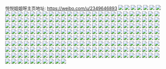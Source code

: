 悦悦姐姐呀主页地址: https://weibo.com/u/2349646893 
![](https://wx4.sinaimg.cn/mw2000/8c0cc42dly1h9dg2xllm5j20zk0zkdyz.jpg) 
![](https://wx4.sinaimg.cn/mw2000/8c0cc42dly1h9dg2z8b7fj22c03404qr.jpg) 
![](https://wx4.sinaimg.cn/mw2000/8c0cc42dly1h9dg314gd2j22c0340u0z.jpg) 
![](https://wx4.sinaimg.cn/mw2000/8c0cc42dly1h9dg324hf1j21o0280hdt.jpg) 
![](https://wx4.sinaimg.cn/mw2000/8c0cc42dly1h9dg34v2kuj20zk0zkn5m.jpg) 
![](https://wx4.sinaimg.cn/mw2000/8c0cc42dly1h9dg36e5wfj22c0340x6r.jpg) 
![](https://wx4.sinaimg.cn/mw2000/8c0cc42dly1h9dg37assgj20zk0zkaqa.jpg) 
![](https://wx4.sinaimg.cn/mw2000/8c0cc42dly1h9dg39fjykj22aq32bx6s.jpg) 
![](https://wx4.sinaimg.cn/mw2000/8c0cc42dly1h7k51r6ontj20wi0ipjsj.jpg) 
![](https://wx4.sinaimg.cn/mw2000/8c0cc42dly3h6rvif7ty1j20wi163t9e.jpg) 
![](https://wx4.sinaimg.cn/mw2000/002z0Suxly1gu8z0astv0j60yi22odza02.jpg) 
![](https://wx4.sinaimg.cn/mw2000/8c0cc42dly1grxqd4p05pj21400u0wjz.jpg) 
![](https://wx4.sinaimg.cn/mw2000/8c0cc42dly1grj3tt7svlj22c03404qq.jpg) 
![](https://wx4.sinaimg.cn/mw2000/8c0cc42dly1grj3tvx0gkj22c02c0u0x.jpg) 
![](https://wx4.sinaimg.cn/mw2000/8c0cc42dly1grj3u0wwxnj22c0340x6q.jpg) 
![](https://wx4.sinaimg.cn/mw2000/8c0cc42dly1grj3ty6h8uj22c0340hdu.jpg) 
![](https://wx4.sinaimg.cn/mw2000/8c0cc42dly1grj3u2lp0aj21400u0n0t.jpg) 
![](https://wx4.sinaimg.cn/mw2000/8c0cc42dly1grj3tro208j21400u0jvw.jpg) 
![](https://wx4.sinaimg.cn/mw2000/8c0cc42dly1gloar14or5j20u01sywhg.jpg) 
![](https://wx4.sinaimg.cn/mw2000/8c0cc42dly1gkamte1jloj21o01o0e3k.jpg) 
![](https://wx4.sinaimg.cn/mw2000/8c0cc42dly1gj9pp0xixmj22bc2bcqv5.jpg) 
![](https://wx4.sinaimg.cn/mw2000/8c0cc42dly1gj9pp1ads9j20yi0yitg6.jpg) 
![](https://wx4.sinaimg.cn/mw2000/8c0cc42dly1gj9pp0gq1qj21o01o04in.jpg) 
![](https://wx4.sinaimg.cn/mw2000/8c0cc42dly1gj9pp1se7zj22c02c0u0y.jpg) 
![](https://wx4.sinaimg.cn/mw2000/8c0cc42dly1gisck2t92ij20u00u0wlv.jpg) 
![](https://wx4.sinaimg.cn/mw2000/8c0cc42dly1gh1ofeep27j20yi0hnqh4.jpg) 
![](https://wx4.sinaimg.cn/mw2000/8c0cc42dly1ggswf9i6sbj22c02c0npd.jpg) 
![](https://wx4.sinaimg.cn/mw2000/8c0cc42dly1ggswfabnw8j22c02c04qr.jpg) 
![](https://wx4.sinaimg.cn/mw2000/8c0cc42dly1gg5l1tq8p2j20yi1ap4c1.jpg) 
![](https://wx4.sinaimg.cn/mw2000/8c0cc42dly1gg2gp1udsoj22c02c0x6q.jpg) 
![](https://wx4.sinaimg.cn/mw2000/8c0cc42dly1gfzodpl57nj20g90g9tas.jpg) 
![](https://wx4.sinaimg.cn/mw2000/8c0cc42dly1gezr18fki0j22c02c07wh.jpg) 
![](https://wx4.sinaimg.cn/mw2000/8c0cc42dly1gdovs3bqxoj20n01dsnpd.jpg) 
![](https://wx4.sinaimg.cn/mw2000/8c0cc42dly1gdokcdwhj0j20mz0mz425.jpg) 
![](https://wx4.sinaimg.cn/mw2000/8c0cc42dly1gdokd8ch42j21o01o0k63.jpg) 
![](https://wx4.sinaimg.cn/mw2000/8c0cc42dgy1gasd809cwvj22c02c0u0y.jpg) 
![](https://wx4.sinaimg.cn/mw2000/8c0cc42dgy1gasd7vz661j22c02c0kjm.jpg) 
![](https://wx4.sinaimg.cn/mw2000/8c0cc42dgy1gasd8367kqj21o0280u0x.jpg) 
![](https://wx4.sinaimg.cn/mw2000/8c0cc42dgy1gasd8y6hsej22c02c0he2.jpg) 
![](https://wx4.sinaimg.cn/mw2000/8c0cc42dgy1gasdbnf9ujj22c02c0x6q.jpg) 
![](https://wx4.sinaimg.cn/mw2000/8c0cc42dgy1gasdcnmtwwj22c02c0npm.jpg) 
![](https://wx4.sinaimg.cn/mw2000/8c0cc42dgy1gar23bfn4nj21jk2bchdt.jpg) 
![](https://wx4.sinaimg.cn/mw2000/8c0cc42dgy1gar23cs2wlj21jk1jkhdt.jpg) 
![](https://wx4.sinaimg.cn/mw2000/8c0cc42dgy1gar23f4xzej22c02c0kjm.jpg) 
![](https://wx4.sinaimg.cn/mw2000/8c0cc42dgy1gar23nomagj21zl27n4qw.jpg) 
![](https://wx4.sinaimg.cn/mw2000/8c0cc42dgy1gar23prs06j22801o0e81.jpg) 
![](https://wx4.sinaimg.cn/mw2000/8c0cc42dgy1gapt1o14idj22c02c0e82.jpg) 
![](https://wx4.sinaimg.cn/mw2000/8c0cc42dgy1gapt24ebw9j22c02c0kjs.jpg) 
![](https://wx4.sinaimg.cn/mw2000/8c0cc42dgy1gapt29rlnlj22c02c04qq.jpg) 
![](https://wx4.sinaimg.cn/mw2000/8c0cc42dgy1gapt2cf829j21o01o04qp.jpg) 
![](https://wx4.sinaimg.cn/mw2000/8c0cc42dgy1gapt2sky5xj22c02c0x6w.jpg) 
![](https://wx4.sinaimg.cn/mw2000/8c0cc42dgy1gapt2x0ydcj22c02c0x6p.jpg) 
![](https://wx4.sinaimg.cn/mw2000/8c0cc42dgy1ganq326bmxj20u00s0172.jpg) 
![](https://wx4.sinaimg.cn/mw2000/8c0cc42dgy1ganq33yblqj21o02yokjl.jpg) 
![](https://wx4.sinaimg.cn/mw2000/8c0cc42dgy1ganq34wet3j20u00u0dk9.jpg) 
![](https://wx4.sinaimg.cn/mw2000/8c0cc42dgy1ganq37c4ruj21hc1hc4qq.jpg) 
![](https://wx4.sinaimg.cn/mw2000/8c0cc42dgy1ganq39rszkj22c02c0x6p.jpg) 
![](https://wx4.sinaimg.cn/mw2000/8c0cc42dgy1ganq3c4re9j21o01o0e82.jpg) 
![](https://wx4.sinaimg.cn/mw2000/8c0cc42dgy1ganq3egkg9j22c02c01ky.jpg) 
![](https://wx4.sinaimg.cn/mw2000/8c0cc42dgy1ganq3144arj21jk1jk1kx.jpg) 
![](https://wx4.sinaimg.cn/mw2000/8c0cc42dgy1ganq3g93cuj21jk2bcnpd.jpg) 
![](https://wx4.sinaimg.cn/mw2000/8c0cc42dgy1gakrqp74i2j21o02yox6p.jpg) 
![](https://wx4.sinaimg.cn/mw2000/8c0cc42dgy1gakrqqjgw4j20n01csnaf.jpg) 
![](https://wx4.sinaimg.cn/mw2000/8c0cc42dgy1gakrqli41dj20n01a0qm8.jpg) 
![](https://wx4.sinaimg.cn/mw2000/8c0cc42dgy1gakrr4bj0tj22c02c01l5.jpg) 
![](https://wx4.sinaimg.cn/mw2000/8c0cc42dgy1gakrr6dtulj21o01o04lh.jpg) 
![](https://wx4.sinaimg.cn/mw2000/8c0cc42dgy1gakrrajedoj22c02c04qq.jpg) 
![](https://wx4.sinaimg.cn/mw2000/8c0cc42dgy1gakrrbtqdvj20n010qk3o.jpg) 
![](https://wx4.sinaimg.cn/mw2000/8c0cc42dgy1gakrrvlnf2j21o01o0kjl.jpg) 
![](https://wx4.sinaimg.cn/mw2000/8c0cc42dgy1gakrrrq8k6j22c02c0e8a.jpg) 
![](https://wx4.sinaimg.cn/mw2000/8c0cc42dly1ga977jmn28j21o01o01kx.jpg) 
![](https://wx4.sinaimg.cn/mw2000/8c0cc42dly1ga977iwgyyj20u0140q98.jpg) 
![](https://wx4.sinaimg.cn/mw2000/8c0cc42dly1ga977j5506j20u0140n5p.jpg) 
![](https://wx4.sinaimg.cn/mw2000/8c0cc42dly1ga977khteaj21o01o01kx.jpg) 
![](https://wx4.sinaimg.cn/mw2000/8c0cc42dly1ga84ppwi2lj20n01481kx.jpg) 
![](https://wx4.sinaimg.cn/mw2000/8c0cc42dly1ga84pozzszj22c02c0u14.jpg) 
![](https://wx4.sinaimg.cn/mw2000/8c0cc42dly1g9f7pcn9x2j20n00jujtr.jpg) 
![](https://wx4.sinaimg.cn/mw2000/8c0cc42dly1g7kvcbdv4gj20u00u0th4.jpg) 
![](https://wx4.sinaimg.cn/mw2000/8c0cc42dly1g7kvcaudwcj20u00u011m.jpg) 
![](https://wx4.sinaimg.cn/mw2000/8c0cc42dly1g72f6hokiqj20mz0mzdm6.jpg) 
![](https://wx4.sinaimg.cn/mw2000/8c0cc42dly1g6ljztya9lj22bc2bchdu.jpg) 
![](https://wx4.sinaimg.cn/mw2000/8c0cc42dly1g6ljzpw397j21jk1jlx3e.jpg) 
![](https://wx4.sinaimg.cn/mw2000/8c0cc42dly1g6ljzwh4dbj21o02yob2a.jpg) 
![](https://wx4.sinaimg.cn/mw2000/8c0cc42dly1g6ljzytafzj21jk2bc7wi.jpg) 
![](https://wx4.sinaimg.cn/mw2000/8c0cc42dly1g6lk01gm21j21jk2bce82.jpg) 
![](https://wx4.sinaimg.cn/mw2000/8c0cc42dly1g5x5p6wxzpj21jk1jku0x.jpg) 
![](https://wx4.sinaimg.cn/mw2000/8c0cc42dly1g5x5p8nc42j21o02yokjl.jpg) 
![](https://wx4.sinaimg.cn/mw2000/8c0cc42dly1g5x5p1byu7j22bc2bc1ky.jpg) 
![](https://wx4.sinaimg.cn/mw2000/8c0cc42dly1g5x5p9j72ij22m817i4qp.jpg) 
![](https://wx4.sinaimg.cn/mw2000/8c0cc42dly1g5rg57g9qbj22c02c04qq.jpg) 
![](https://wx4.sinaimg.cn/mw2000/8c0cc42dly1g5rg58g767j22c02c04qp.jpg) 
![](https://wx4.sinaimg.cn/mw2000/8c0cc42dly1g5rg59dtfgj22c02c0b29.jpg) 
![](https://wx4.sinaimg.cn/mw2000/8c0cc42dly1g5rg55u2hlj22c02c0kjl.jpg) 
![](https://wx4.sinaimg.cn/mw2000/8c0cc42dly1g5rg5b2244j22c02c0x6p.jpg) 
![](https://wx4.sinaimg.cn/mw2000/8c0cc42dly1g5rg5cp8x7j22c02c07wi.jpg) 
![](https://wx4.sinaimg.cn/mw2000/8c0cc42dly1g5mu5a7v6wj21o01o04qp.jpg) 
![](https://wx4.sinaimg.cn/mw2000/8c0cc42dly1g5mu58tqjhj21o01o01kx.jpg) 
![](https://wx4.sinaimg.cn/mw2000/8c0cc42dly1g5l3w5vj2xj20u01404qp.jpg) 
![](https://wx4.sinaimg.cn/mw2000/8c0cc42dly1g5i7vewyuhj21o0280kjl.jpg) 
![](https://wx4.sinaimg.cn/mw2000/8c0cc42dly1g5i7vffae6j21o0280b29.jpg) 
![](https://wx4.sinaimg.cn/mw2000/8c0cc42dly1g558eawyiuj21ds0s0q6b.jpg) 
![](https://wx4.sinaimg.cn/mw2000/8c0cc42dly1g4ljvmlezaj21hc1hcu0x.jpg) 
![](https://wx4.sinaimg.cn/mw2000/8c0cc42dgy1g4gu92racyj20u00u0alc.jpg) 
![](https://wx4.sinaimg.cn/mw2000/8c0cc42dgy1g4gu94envbj20u00u0459.jpg) 
![](https://wx4.sinaimg.cn/mw2000/8c0cc42dgy1g4gu90o11rj20u00u0wpe.jpg) 
![](https://wx4.sinaimg.cn/mw2000/8c0cc42dgy1g4gu96suo7j20u0190gwr.jpg) 
![](https://wx4.sinaimg.cn/mw2000/8c0cc42dgy1g4gu994ahaj20u0190tg4.jpg) 
![](https://wx4.sinaimg.cn/mw2000/8c0cc42dgy1g4gux9rin2j20u019015m.jpg) 
![](https://wx4.sinaimg.cn/mw2000/8c0cc42dgy1g4guxagplwj20u0140qk6.jpg) 
![](https://wx4.sinaimg.cn/mw2000/8c0cc42dgy1g4gux97qukj20u00u011f.jpg) 
![](https://wx4.sinaimg.cn/mw2000/8c0cc42dgy1g4guxb1n1ej20u00u0ap0.jpg) 
![](https://wx4.sinaimg.cn/mw2000/8c0cc42dly1g45hgdc5otj20mw0ohmyn.jpg) 
![](https://wx4.sinaimg.cn/mw2000/8c0cc42dly1g396s037y0j21900u0k6a.jpg) 
![](https://wx4.sinaimg.cn/mw2000/8c0cc42dly1g396s1vdcuj21900u0tmx.jpg) 
![](https://wx4.sinaimg.cn/mw2000/8c0cc42dly1g28kukxzqqj21hc1z4e82.jpg) 
![](https://wx4.sinaimg.cn/mw2000/8c0cc42dly1g11nlwfq21j21o01o0keo.jpg) 
![](https://wx4.sinaimg.cn/mw2000/8c0cc42dly1g11nks9id4j21o01o0kdn.jpg) 
![](https://wx4.sinaimg.cn/mw2000/8c0cc42dly1g11nkypxmlj21o01o0nny.jpg) 
![](https://wx4.sinaimg.cn/mw2000/8c0cc42dly1g11nl1smybj20u00u017d.jpg) 
![](https://wx4.sinaimg.cn/mw2000/8c0cc42dly1g11nlcixmij21o01o01kx.jpg) 
![](https://wx4.sinaimg.cn/mw2000/8c0cc42dly1g0te2t73dpj21o01o07vj.jpg) 
![](https://wx4.sinaimg.cn/mw2000/8c0cc42dly1g0te2vbknpj22c02c0qv5.jpg) 
![](https://wx4.sinaimg.cn/mw2000/8c0cc42dly1g0te2sixs2j21o01o0hau.jpg) 
![](https://wx4.sinaimg.cn/mw2000/8c0cc42dly1g0kw77mckyj20u00u0gvo.jpg) 
![](https://wx4.sinaimg.cn/mw2000/8c0cc42dly1g0kw78oodtj20u00u0jz5.jpg) 
![](https://wx4.sinaimg.cn/mw2000/8c0cc42dly1g0kw79bw08j20lc15oq8x.jpg) 
![](https://wx4.sinaimg.cn/mw2000/8c0cc42dly1g0kw76jihbj20u01hcwpe.jpg) 
![](https://wx4.sinaimg.cn/mw2000/8c0cc42dly1g0kw7dfitnj20it0mlaf0.jpg) 
![](https://wx4.sinaimg.cn/mw2000/8c0cc42dly1g0kw7a97iyj20u00u27ft.jpg) 
![](https://wx4.sinaimg.cn/mw2000/8c0cc42dly1g0kw7bqwvuj20u00u0ti9.jpg) 
![](https://wx4.sinaimg.cn/mw2000/8c0cc42dly1g0kw7crjfvj20u00u0n1x.jpg) 
![](https://wx4.sinaimg.cn/mw2000/8c0cc42dly1g0kw7e0hejj20u00u0wkt.jpg) 
![](https://wx4.sinaimg.cn/mw2000/8c0cc42dgy1g0jevptnoqj22c02c0npd.jpg) 
![](https://wx4.sinaimg.cn/mw2000/8c0cc42dgy1g0jew4gktxj22c02c0u15.jpg) 
![](https://wx4.sinaimg.cn/mw2000/8c0cc42dgy1g0jewbmxynj22c02c0u14.jpg) 
![](https://wx4.sinaimg.cn/mw2000/8c0cc42dgy1g0jewcde7xj20u0140q5s.jpg) 
![](https://wx4.sinaimg.cn/mw2000/8c0cc42dgy1g0jewfb7kdj22c02c01kz.jpg) 
![](https://wx4.sinaimg.cn/mw2000/8c0cc42dgy1g0jewgwzmhj20rs0rs1kx.jpg) 
![](https://wx4.sinaimg.cn/mw2000/8c0cc42dgy1g0jewhw49qj20rs0rs7ss.jpg) 
![](https://wx4.sinaimg.cn/mw2000/8c0cc42dgy1g0jevnraqxj22c02c0qv8.jpg) 
![](https://wx4.sinaimg.cn/mw2000/8c0cc42dgy1g0jewsembxj22c02c0e8b.jpg) 
![](https://wx4.sinaimg.cn/mw2000/8c0cc42dly1g0eeyo4i25j21o01o01l0.jpg) 
![](https://wx4.sinaimg.cn/mw2000/8c0cc42dly1g0d7n20qmwj20qo0qo7wh.jpg) 
![](https://wx4.sinaimg.cn/mw2000/8c0cc42dly1g06ynfgjfaj21o01o0wy4.jpg) 
![](https://wx4.sinaimg.cn/mw2000/8c0cc42dly1g06ymgaiaxj21o01o0hdt.jpg) 
![](https://wx4.sinaimg.cn/mw2000/8c0cc42dly1g06yngk85yj21o01o04qp.jpg) 
![](https://wx4.sinaimg.cn/mw2000/8c0cc42dly1g06yniej4tj21o01o0e81.jpg) 
![](https://wx4.sinaimg.cn/mw2000/8c0cc42dly1g06ymd30qpj20u00u0mz7.jpg) 
![](https://wx4.sinaimg.cn/mw2000/8c0cc42dly1g06ynqqqrxj22c02c0hdv.jpg) 
![](https://wx4.sinaimg.cn/mw2000/8c0cc42dly1fzx1apkzxkj20u00u07b3.jpg) 
![](https://wx4.sinaimg.cn/mw2000/8c0cc42dly1fzx1ao48duj20u00u0ds6.jpg) 
![](https://wx4.sinaimg.cn/mw2000/8c0cc42dly1fzx1aqokmrj20u00u0jz7.jpg) 
![](https://wx4.sinaimg.cn/mw2000/8c0cc42dly1fzx1arherqj20u00u00ze.jpg) 
![](https://wx4.sinaimg.cn/mw2000/8c0cc42dly1fzx1as7q0oj20u00u0n5w.jpg) 
![](https://wx4.sinaimg.cn/mw2000/8c0cc42dly1fzx1asmy4gj20u00u0agp.jpg) 
![](https://wx4.sinaimg.cn/mw2000/8c0cc42dly1fzx1atjeotj20u01ht7ma.jpg) 
![](https://wx4.sinaimg.cn/mw2000/8c0cc42dly1fzx1au9o5oj20u00u0wlv.jpg) 
![](https://wx4.sinaimg.cn/mw2000/8c0cc42dly1fzx1aw394ej20u00u0ahq.jpg) 
![](https://wx4.sinaimg.cn/mw2000/8c0cc42dly1fzuh9mxulpj21o01o0ki8.jpg) 
![](https://wx4.sinaimg.cn/mw2000/8c0cc42dly1fzuhaad6j9j21l41l41l1.jpg) 
![](https://wx4.sinaimg.cn/mw2000/8c0cc42dly1fzuha64gdij21o01o01ek.jpg) 
![](https://wx4.sinaimg.cn/mw2000/8c0cc42dly1fyhstq4m9rj20qo0qojx8.jpg) 
![](https://wx4.sinaimg.cn/mw2000/8c0cc42dly1fyhstqunhyj20qo0qojvo.jpg) 
![](https://wx4.sinaimg.cn/mw2000/8c0cc42dly1fyhstsb1s6j20qo0qo7gr.jpg) 
![](https://wx4.sinaimg.cn/mw2000/8c0cc42dly1fyhstpivzcj20qo0qogr1.jpg) 
![](https://wx4.sinaimg.cn/mw2000/8c0cc42dly1fyhstvb367j20qo0qogre.jpg) 
![](https://wx4.sinaimg.cn/mw2000/8c0cc42dly1fyhsttl92dj20qo0qo7bh.jpg) 
![](https://wx4.sinaimg.cn/mw2000/8c0cc42dly1fyhstuixifj20qo0rytg5.jpg) 
![](https://wx4.sinaimg.cn/mw2000/8c0cc42dly1fyhstw0pt8j20qo0qoq75.jpg) 
![](https://wx4.sinaimg.cn/mw2000/8c0cc42dly1fyhstx89ypj20qo0qowmy.jpg) 
![](https://wx4.sinaimg.cn/mw2000/8c0cc42dly1fxtz3ircgoj20ku0an0wf.jpg) 
![](https://wx4.sinaimg.cn/mw2000/8c0cc42dly1fx78nhrfkwj20k00zkq6i.jpg) 
![](https://wx4.sinaimg.cn/mw2000/8c0cc42dly1fx78nhxna4j20k00zktco.jpg) 
![](https://wx4.sinaimg.cn/mw2000/8c0cc42dly1fx78ni3o8qj20k00zkaec.jpg) 
![](https://wx4.sinaimg.cn/mw2000/8c0cc42dly1fx78nib2vgj20k00zkwi2.jpg) 
![](https://wx4.sinaimg.cn/mw2000/8c0cc42dly1fx1v5wfktjj20qo0qotck.jpg) 
![](https://wx4.sinaimg.cn/mw2000/8c0cc42dly1fx1v5w313nj20j60j60tq.jpg) 
![](https://wx4.sinaimg.cn/mw2000/8c0cc42dly1fx1v5xja4dj20r30qogsp.jpg) 
![](https://wx4.sinaimg.cn/mw2000/8c0cc42dly1fx1v5y2pr5j20j60j60uv.jpg) 
![](https://wx4.sinaimg.cn/mw2000/8c0cc42dly1fx1v5xtdlsj20qo0qo40l.jpg) 
![](https://wx4.sinaimg.cn/mw2000/8c0cc42dly1fx1v8qyp2vj20k00j476z.jpg) 
![](https://wx4.sinaimg.cn/mw2000/8c0cc42dly1fwhbyuiajtj20k00k0jt2.jpg) 
![](https://wx4.sinaimg.cn/mw2000/8c0cc42dly1fwf2jb3ez5j21kw1kwx5l.jpg) 
![](https://wx4.sinaimg.cn/mw2000/8c0cc42dly1fwf2jbcmtxj20u00u0juf.jpg) 
![](https://wx4.sinaimg.cn/mw2000/8c0cc42dly1fwby4r74rbj20qo0zqti8.jpg) 
![](https://wx4.sinaimg.cn/mw2000/8c0cc42dly1fwby56yy4xj21hc1hcb29.jpg) 
![](https://wx4.sinaimg.cn/mw2000/8c0cc42dly1fwby5684yvj21hc1hcb29.jpg) 
![](https://wx4.sinaimg.cn/mw2000/8c0cc42dly1fw3ak7ih1yj21kw1kwu0z.jpg) 
![](https://wx4.sinaimg.cn/mw2000/8c0cc42dly1fw3ak862suj21kw1kw4qp.jpg) 
![](https://wx4.sinaimg.cn/mw2000/8c0cc42dly1fw3ak555mmj22c02c0u0y.jpg) 
![](https://wx4.sinaimg.cn/mw2000/8c0cc42dly1fvqgmn57zwj20qo0qoagy.jpg) 
![](https://wx4.sinaimg.cn/mw2000/8c0cc42dly1fvo70lxhb4j20qo0qoagf.jpg) 
![](https://wx4.sinaimg.cn/mw2000/8c0cc42dly1fvo70mj93uj20k00zk76t.jpg) 
![](https://wx4.sinaimg.cn/mw2000/8c0cc42dly1fvo70nisefj20qo0qodlh.jpg) 
![](https://wx4.sinaimg.cn/mw2000/8c0cc42dly1fvo70nqog3j20b40b4glk.jpg) 
![](https://wx4.sinaimg.cn/mw2000/8c0cc42dly1fvg9cbhbc3j20qo0qojyq.jpg) 
![](https://wx4.sinaimg.cn/mw2000/8c0cc42dly1fvg99l3zkij20qo0qoaev.jpg) 
![](https://wx4.sinaimg.cn/mw2000/8c0cc42dly1fvg99lrethj20qo0qo43s.jpg) 
![](https://wx4.sinaimg.cn/mw2000/8c0cc42dly1fvg9gnu7xmj20qo0qotjr.jpg) 
![](https://wx4.sinaimg.cn/mw2000/8c0cc42dly1fvg9gs8hraj20qo0qoqby.jpg) 
![](https://wx4.sinaimg.cn/mw2000/8c0cc42dly1fvetn0e1zkj21410qo10d.jpg) 
![](https://wx4.sinaimg.cn/mw2000/8c0cc42dly1fv4sj6o7wgj20u00u0hdt.jpg) 
![](https://wx4.sinaimg.cn/mw2000/8c0cc42dly1fv4sj7gbx4j22c02c0x6p.jpg) 
![](https://wx4.sinaimg.cn/mw2000/8c0cc42dly1fv4sjvtle7j21hc1hcnn3.jpg) 
![](https://wx4.sinaimg.cn/mw2000/8c0cc42dly1fuo9xe5gfbj20qo0qodm8.jpg) 
![](https://wx4.sinaimg.cn/mw2000/8c0cc42dly1fuo9xfk7qbj20qo0qodnr.jpg) 
![](https://wx4.sinaimg.cn/mw2000/8c0cc42dly1fu61wwn6kxj20qo0qox25.jpg) 
![](https://wx4.sinaimg.cn/mw2000/8c0cc42dly1fu3ta92fm7j21hc1hcnn3.jpg) 
![](https://wx4.sinaimg.cn/mw2000/8c0cc42dgy1fq6d81hrg9j20qo0qo7b0.jpg) 
![](https://wx4.sinaimg.cn/mw2000/8c0cc42dgy1fq6d83heblj20qo0qo7gu.jpg) 
![](https://wx4.sinaimg.cn/mw2000/8c0cc42dgy1fq6d824632j20jv0jvtab.jpg) 
![](https://wx4.sinaimg.cn/mw2000/8c0cc42dgy1fq6d84pe6fj20qo0qo0za.jpg) 
![](https://wx4.sinaimg.cn/mw2000/8c0cc42dgy1fq6d80a77oj20qo0qoqb6.jpg) 
![](https://wx4.sinaimg.cn/mw2000/8c0cc42dgy1fq6d862vm4j20qo0qok1p.jpg) 
![](https://wx4.sinaimg.cn/mw2000/8c0cc42dgy1fq6d87zq35j20qo0qo7g6.jpg) 
![](https://wx4.sinaimg.cn/mw2000/8c0cc42dgy1fq6d89b72fj20qo0qo109.jpg) 
![](https://wx4.sinaimg.cn/mw2000/8c0cc42dgy1fq6d8ahnioj20qo0qo0zt.jpg) 
